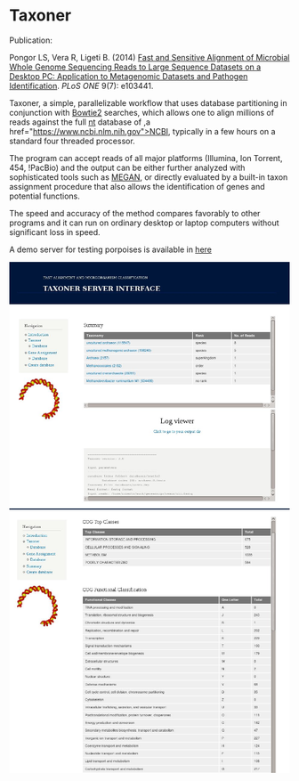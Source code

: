 # Taxoner

Publication:

   Pongor LS, Vera R, Ligeti B. (2014) <a href="http://www.plosone.org/article/info%3Adoi%2F10.1371%2Fjournal.pone.0103441">Fast and Sensitive Alignment of Microbial Whole Genome Sequencing Reads to Large Sequence Datasets on a Desktop PC: Application to Metagenomic Datasets and Pathogen Identification</a>. *PLoS ONE* 9(7): e103441.

Taxoner, a simple, parallelizable workflow that uses database partitioning in conjunction with <a href="http://bowtie-bio.sourceforge.net/bowtie2/index.shtml">Bowtie2</a> searches, which allows one to align millions of reads against the full <a href="ftp://ftp.ncbi.nih.gov/blast/db/FASTA/nt.gz">nt</a> database of ,a href="https://www.ncbi.nlm.nih.gov">NCBI</a>, typically in a few hours on a standard four threaded processor. 

The program can accept reads of all major platforms (Illumina, Ion Torrent, 454, !PacBio) and the output can be either further analyzed with sophisticated tools such as <a href="http://ab.inf.uni-tuebingen.de/software/megan/">MEGAN</a>, or directly evaluated by a built-in taxon assignment procedure that also allows the identification of genes and potential functions. 

The speed and accuracy of the method compares favorably to other programs and it can run on ordinary desktop or laptop computers without significant loss in speed.  

A demo server for testing porpoises is available in <a href="http://pongor.itk.ppke.hu/taxoner/">here</a> 

<img src="https://raw.githubusercontent.com/r78v10a07/taxoner-googlecode-wiki/master/image/code3.jpg"/>

<img src="https://raw.githubusercontent.com/r78v10a07/taxoner-googlecode-wiki/master/image/code7.jpg"/>

